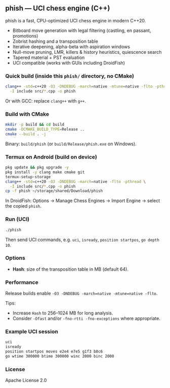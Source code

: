 ## phish — UCI chess engine (C++)

phish is a fast, CPU-optimized UCI chess engine in modern C++20.

- Bitboard move generation with legal filtering (castling, en passant, promotions)
- Zobrist hashing and a transposition table
- Iterative deepening, alpha-beta with aspiration windows
- Null-move pruning, LMR, killers & history heuristics, quiescence search
- Tapered material + PST evaluation
- UCI compatible (works with GUIs including DroidFish)

### Quick build (inside this `phish/` directory, no CMake)

```bash
clang++ -std=c++20 -O3 -DNDEBUG -march=native -mtune=native -flto -pthread \
  -I include src/*.cpp -o phish
```

Or with GCC: replace `clang++` with `g++`.

### Build with CMake

```bash
mkdir -p build && cd build
cmake -DCMAKE_BUILD_TYPE=Release ..
cmake --build . -j
```

Binary: `build/phish` (or `build/Release/phish.exe` on Windows).

### Termux on Android (build on device)

```bash
pkg update && pkg upgrade -y
pkg install -y clang make cmake git
termux-setup-storage
clang++ -std=c++20 -O3 -DNDEBUG -march=native -flto -pthread \
  -I include src/*.cpp -o phish
cp -f phish ~/storage/shared/Download/phish
```

In DroidFish: Options → Manage Chess Engines → Import Engine → select the copied `phish`.

### Run (UCI)

```bash
./phish
```

Then send UCI commands, e.g. `uci`, `isready`, `position startpos`, `go depth 10`.

### Options

- **Hash**: size of the transposition table in MB (default 64).

### Performance

Release builds enable `-O3 -DNDEBUG -march=native -mtune=native -flto`.

Tips:

- Increase `Hash` to 256–1024 MB for long analysis.
- Consider `-Ofast` and/or `-fno-rtti -fno-exceptions` where appropriate.

### Example UCI session

```bash
uci
isready
position startpos moves e2e4 e7e5 g1f3 b8c6
go wtime 300000 btime 300000 winc 2000 binc 2000
```

### License

Apache License 2.0